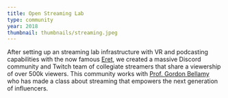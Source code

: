 ```yaml
---
title: Open Streaming Lab
type: community
year: 2018
thumbnail: thumbnails/streaming.jpeg
---
```

After setting up an streaming lab infrastructure with VR and podcasting capabilities with the now famous [Eret](https://www.twitch.tv/theeret),  we created a massive Discord community and Twitch team of collegiate streamers that share a viewership of over 500k viewers. This community works with [Prof. Gordon Bellamy](https://en.wikipedia.org/wiki/Gordon_Bellamy) who has made a class about streaming that empowers the next generation of influencers.

